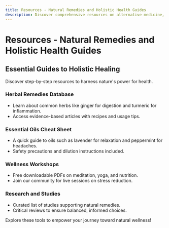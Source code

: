 ```yaml
---
title: Resources - Natural Remedies and Holistic Health Guides
description: Discover comprehensive resources on alternative medicine, featuring evidence-based guides on herbal remedies, essential oils, and holistic healing tips.
---
```


# Resources - Natural Remedies and Holistic Health Guides

<div class="container mx-auto px-4 py-8">

## Essential Guides to Holistic Healing

Discover step-by-step resources to harness nature's power for health.

### Herbal Remedies Database
- Learn about common herbs like ginger for digestion and turmeric for inflammation.
- Access evidence-based articles with recipes and usage tips.

### Essential Oils Cheat Sheet
- A quick guide to oils such as lavender for relaxation and peppermint for headaches.
- Safety precautions and dilution instructions included.

### Wellness Workshops
- Free downloadable PDFs on meditation, yoga, and nutrition.
- Join our community for live sessions on stress reduction.

### Research and Studies
- Curated list of studies supporting natural remedies.
- Critical reviews to ensure balanced, informed choices.

Explore these tools to empower your journey toward natural wellness!

</div>
